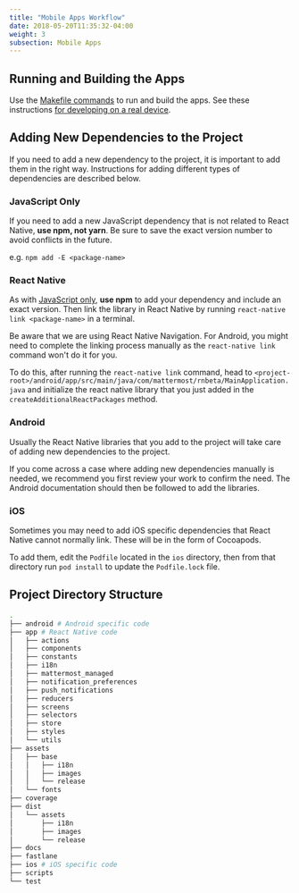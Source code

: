 ```yaml
---
title: "Mobile Apps Workflow"
date: 2018-05-20T11:35:32-04:00
weight: 3
subsection: Mobile Apps
---
```


## Running and Building the Apps

Use the [Makefile commands](/contribute/mobile/makefile) to run and build the apps. See these instructions [for developing on a real device](/contribute/mobile/run-on-device).

## Adding New Dependencies to the Project

If you need to add a new dependency to the project, it is important to add them in the right way. Instructions for adding different types of dependencies are described below.

### JavaScript Only

If you need to add a new JavaScript dependency that is not related to React Native, **use npm, not yarn**. Be sure to save the exact version number to avoid conflicts in the future.

e.g. `npm add -E <package-name>`

### React Native

As with [JavaScript only](https://docs.mattermost.com/developer/mobile-developer-setup.html#javascript-only), **use npm** to add your dependency and include an exact version. Then link the library in React Native by running `react-native link <package-name>` in a terminal.

Be aware that we are using React Native Navigation. For Android, you might need to complete the linking process manually as the `react-native link` command won't do it for you.

To do this, after running the `react-native link` command, head to `<project-root>/android/app/src/main/java/com/mattermost/rnbeta/MainApplication.java` and initialize the react native library that you just added in the `createAdditionalReactPackages` method.

### Android

Usually the React Native libraries that you add to the project will take care of adding new dependencies to the project.

If you come across a case where adding new dependencies manually is needed, we recommend you first review your work to confirm the need. The Android documentation should then be followed to add the libraries.

### iOS

Sometimes you may need to add iOS specific dependencies that React Native cannot normally link. These will be in the form of Cocoapods.

To add them, edit the `Podfile` located in the `ios` directory, then from that directory run `pod install` to update the `Podfile.lock` file.

## Project Directory Structure

 ```sh
 .
 ├── android # Android specific code
 ├── app # React Native code
 │   ├── actions
 │   ├── components
 │   ├── constants
 │   ├── i18n
 │   ├── mattermost_managed
 │   ├── notification_preferences
 │   ├── push_notifications
 │   ├── reducers
 │   ├── screens
 │   ├── selectors
 │   ├── store
 │   ├── styles
 │   └── utils
 ├── assets
 │   ├── base
 │   │   ├── i18n
 │   │   ├── images
 │   │   └── release
 │   └── fonts
 ├── coverage
 ├── dist
 │   └── assets
 │       ├── i18n
 │       ├── images
 │       └── release
 ├── docs
 ├── fastlane
 ├── ios # iOS specific code
 ├── scripts
 └── test
```
